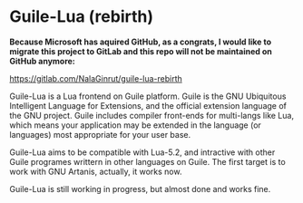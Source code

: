Guile-Lua (rebirth)
=========

**Because Microsoft has aquired GitHub, as a congrats, I would like to migrate this project to GitLab and this repo will not be maintained on GitHub anymore:**

https://gitlab.com/NalaGinrut/guile-lua-rebirth

Guile-Lua is a Lua frontend on Guile platform. Guile is the GNU Ubiquitous Intelligent Language
for Extensions, and the official extension language of the GNU project.
Guile includes compiler front-ends for multi-langs like Lua, which means your application may be
extended in the language (or languages) most appropriate for your user base. 

Guile-Lua aims to be compatible with Lua-5.2, and intractive with other Guile programes writtern in
other languages on Guile. The first target is to work with GNU Artanis, actually, it works now.

Guile-Lua is still working in progress, but almost done and works fine.
